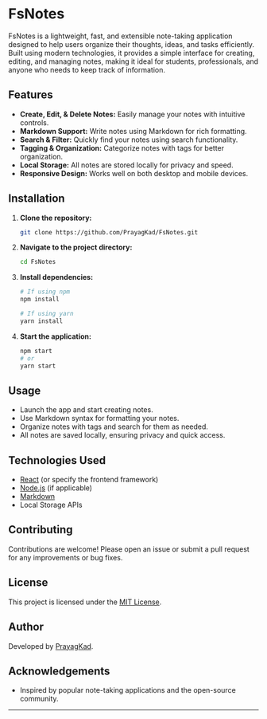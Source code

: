 # FsNotes

FsNotes is a lightweight, fast, and extensible note-taking application designed to help users organize their thoughts, ideas, and tasks efficiently. Built using modern technologies, it provides a simple interface for creating, editing, and managing notes, making it ideal for students, professionals, and anyone who needs to keep track of information.

## Features

- **Create, Edit, & Delete Notes:** Easily manage your notes with intuitive controls.
- **Markdown Support:** Write notes using Markdown for rich formatting.
- **Search & Filter:** Quickly find your notes using search functionality.
- **Tagging & Organization:** Categorize notes with tags for better organization.
- **Local Storage:** All notes are stored locally for privacy and speed.
- **Responsive Design:** Works well on both desktop and mobile devices.

## Installation

1. **Clone the repository:**
   ```bash
   git clone https://github.com/PrayagKad/FsNotes.git
   ```
2. **Navigate to the project directory:**
   ```bash
   cd FsNotes
   ```
3. **Install dependencies:**
   ```bash
   # If using npm
   npm install

   # If using yarn
   yarn install
   ```
4. **Start the application:**
   ```bash
   npm start
   # or
   yarn start
   ```

## Usage

- Launch the app and start creating notes.
- Use Markdown syntax for formatting your notes.
- Organize notes with tags and search for them as needed.
- All notes are saved locally, ensuring privacy and quick access.

## Technologies Used

- [React](https://reactjs.org/) (or specify the frontend framework)
- [Node.js](https://nodejs.org/) (if applicable)
- [Markdown](https://daringfireball.net/projects/markdown/)
- Local Storage APIs



## Contributing

Contributions are welcome! Please open an issue or submit a pull request for any improvements or bug fixes.

## License

This project is licensed under the [MIT License](LICENSE).

## Author

Developed by [PrayagKad](https://github.com/PrayagKad).

## Acknowledgements

- Inspired by popular note-taking applications and the open-source community.

---

